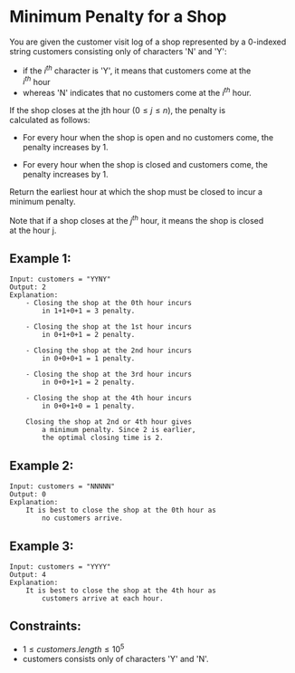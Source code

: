 # Minimum Penalty for a Shop

You are given the customer visit log of a shop represented by a 0-indexed  
string customers consisting only of characters 'N' and 'Y':

* if the $i^{th}$ character is 'Y', it means that customers come at the  
    $i^{th}$ hour
* whereas 'N' indicates that no customers come at the $i^{th}$ hour.

If the shop closes at the jth hour ($0 \le j \le n$), the penalty is  
calculated as follows:

* For every hour when the shop is open and no customers come, the penalty 
    increases by 1.

* For every hour when the shop is closed and customers come, the penalty 
    increases by 1.


Return the earliest hour at which the shop must be closed to incur a minimum 
penalty.

Note that if a shop closes at the $j^{th}$ hour, it means the shop is closed  
at the hour j.

 

## Example 1:

    Input: customers = "YYNY"
    Output: 2
    Explanation: 
        - Closing the shop at the 0th hour incurs 
            in 1+1+0+1 = 3 penalty.

        - Closing the shop at the 1st hour incurs 
            in 0+1+0+1 = 2 penalty.

        - Closing the shop at the 2nd hour incurs 
            in 0+0+0+1 = 1 penalty.

        - Closing the shop at the 3rd hour incurs 
            in 0+0+1+1 = 2 penalty.

        - Closing the shop at the 4th hour incurs 
            in 0+0+1+0 = 1 penalty.

        Closing the shop at 2nd or 4th hour gives 
            a minimum penalty. Since 2 is earlier, 
            the optimal closing time is 2.


## Example 2:

    Input: customers = "NNNNN"
    Output: 0
    Explanation: 
        It is best to close the shop at the 0th hour as
            no customers arrive.

## Example 3:

    Input: customers = "YYYY"
    Output: 4
    Explanation: 
        It is best to close the shop at the 4th hour as
            customers arrive at each hour.

 

## Constraints:

* $1 \le customers.length \le 10^5$
* customers consists only of characters 'Y' and 'N'.

